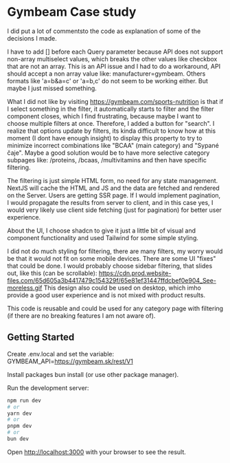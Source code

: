 # Gymbeam Case study

I did put a lot of commentsto the code as explanation of some of the decisions I made.

I have to add [] before each Query parameter because API does not support non-array multiselect values, which breaks the other values like checkbox that are not an array.
This is an API issue and I had to do a workaround, API should accept a non array value like: manufacturer=gymbeam.
Others formats like 'a=b&a=c' or 'a=b,c' do not seem to be working either.
But maybe I just missed something.

What I did not like by visiting https://gymbeam.com/sports-nutrition is that if I select something in the filter, it automatically starts to filter
and the filter component closes, which I find frustrating, because maybe I want to choose multiple filters at once.
Therefore, I added a button for "search".
I realize that options update by filters, its kinda difficult to know how at this moment (I dont have enough insight) to display this property to 
try to minimize incorrect combinations like "BCAA" (main category) and "Sypané čaje". Maybe a good solution would be to have more selective category subpages like:
/proteins, /bcaas, /multivitamins and then have specific filtering.

The filtering is just simple HTML form, no need for any state management. 
NextJS will cache the HTML and JS and the data are fetched and rendered on the Server.
Users are getting SSR page. If I would implement pagination, I would propagate the results from server to client,
and in this case yes, I would very likely use client side fetching (just for pagination) for better user experience.

About the UI, I choose shadcn to give it just a little bit of visual and component functionality and used Tailwind for some simple styling.

I did not do much styling for filtering, there are many filters, my worry would be that it would not fit on some mobile devices.
There are some UI "fixes" that could be done. I would probably choose sidebar filtering, that slides out, like this (can be scrollable):
https://cdn.prod.website-files.com/65d605a3b4417479c154329f/65e81ef31447ffdcbef0e904_See-moreless.gif
This design also could be used on desktop, which imho provide a good user experience and is not mixed with product results.

This code is reusable and could be used for any category page with filtering (if there are no breaking features I am not aware of).

## Getting Started

Create .env.local and set the variable: GYMBEAM_API=https://gymbeam.sk/rest/V1

Install packages bun install (or use other package manager).

Run the development server:

```bash
npm run dev
# or
yarn dev
# or
pnpm dev
# or
bun dev
```

Open [http://localhost:3000](http://localhost:3000) with your browser to see the result.